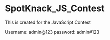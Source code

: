 # SpotKnack_JS_Contest
This is created for the JavaScript Contest

Username: admin@123
password: admin#123

